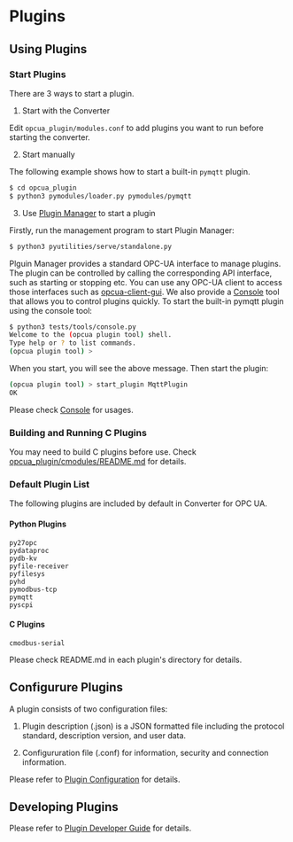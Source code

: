 # Plugins

## Using Plugins

### Start Plugins
There are 3 ways to start a plugin.

1. Start with the Converter
   
Edit `opcua_plugin/modules.conf` to add plugins you want to run before starting the converter. 
 
2. Start manually
   
The following example shows how to start a built-in `pymqtt` plugin.
```bash
$ cd opcua_plugin
$ python3 pymodules/loader.py pymodules/pymqtt 
```

3. Use [Plugin Manager](../opcua_plugin/pymodules/manager/README.md) to start a plugin

Firstly, run the management program to start Plugin Manager:

```bash
$ python3 pyutilities/serve/standalone.py
```
Plguin Manager provides a standard OPC-UA interface to manage plugins. The plugin can be controlled by calling the corresponding API interface, such as starting or stopping etc. You can use any OPC-UA client to access those interfaces such as [opcua-client-gui](https://github.com/FreeOpcUa/opcua-client-gui).
We also provide a [Console](console.md) tool  that allows you to control plugins quickly.
To start the built-in pymqtt plugin using the console tool:

```bash
$ python3 tests/tools/console.py
Welcome to the (opcua plugin tool) shell.
Type help or ? to list commands.
(opcua plugin tool) > 
```

When you start, you will see the above message. Then start the plugin:

```bash
(opcua plugin tool) > start_plugin MqttPlugin
OK
```

Please check [Console](console.md) for usages.

### Building and Running C Plugins

You may need to build C plugins before use. Check [opcua_plugin/cmodules/README.md](../opcua_plugin/cmodules/README.md) for details.

### Default Plugin List

The following plugins are included by default in Converter for OPC UA.

#### Python Plugins
    py27opc
    pydataproc
    pydb-kv         
    pyfile-receiver
    pyfilesys    
    pyhd          
    pymodbus-tcp
    pymqtt       
    pyscpi   

#### C Plugins
    cmodbus-serial

Please check README.md in each plugin's directory for details.

## Configurure Plugins

A plugin consists of two configuration files:

1. Plugin description (.json) is a JSON formatted file  including the protocol standard, description version, and user data.

2. Configururation file (.conf) for information, security and connection information.

Please refer to [Plugin Configuration](plugin_configuration.md) for details.

## Developing Plugins

Please refer to [Plugin Developer Guide](plugin_developer_guide.md) for details.
